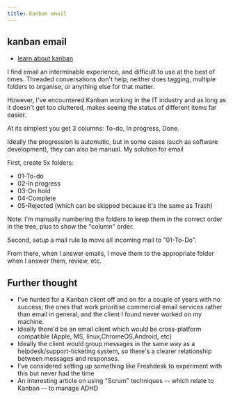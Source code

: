 ```yaml
---
title: Kanban email
---
```


## kanban email

* [learn about kanban](https://en.wikipedia.org/wiki/Kanban_(development))

I find email an interminable experience, and difficult to use at the best of times. Threaded conversations don't help, neither does tagging, multiple folders to organise, or anything else for that matter.

However, I've encountered Kanban working in the IT industry and as long as it doesn't get too cluttered, makes seeing the status of different items far easier.

At its simplest you get 3 columns: To-do, In progress, Done.

Ideally the progression is automatic, but in some cases (such as software development), they can also be manual.
My solution for email

First, create 5x folders:

* 01-To-do
* 02-In progress
* 03-On hold
* 04-Complete
* 05-Rejected (which can be skipped because it's the same as Trash)

Note: I'm manually numbering the folders to keep them in the correct order in the tree, plus to show the "column" order.

Second, setup a mail rule to move all incoming mail to "01-To-Do".

From there, when I answer emails, I move them to the appropriate folder when I answer them, review, etc.

## Further thought

* I've hunted for a Kanban client off and on for a couple of years with no success; the ones that work prioritise commercial email services rather than email in general, and the client I found never worked on my machine.
* Ideally there'd be an email client which would be cross-platform compatible (Apple, MS, linux,ChromeOS,Android, etc)
* Ideally the client would group messages in the same way as a helpdesk/support-ticketing system, so there's a clearer relationship between messages and responses.
* I've considered setting up something like Freshdesk to experiment with this but never had the time
* An interesting article on using "Scrum" techniques -- which relate to Kanban -- to manage ADHD
